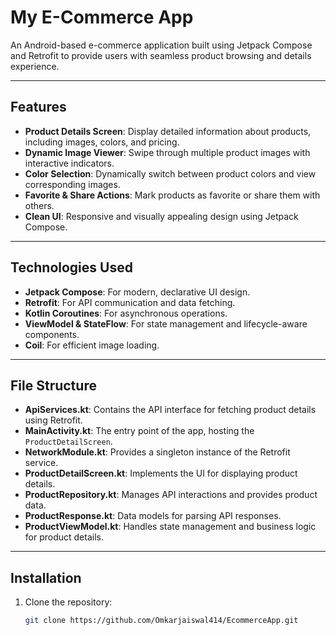 # My E-Commerce App

An Android-based e-commerce application built using Jetpack Compose and Retrofit to provide users with seamless product browsing and details experience.

---

## Features

- **Product Details Screen**: Display detailed information about products, including images, colors, and pricing.
- **Dynamic Image Viewer**: Swipe through multiple product images with interactive indicators.
- **Color Selection**: Dynamically switch between product colors and view corresponding images.
- **Favorite & Share Actions**: Mark products as favorite or share them with others.
- **Clean UI**: Responsive and visually appealing design using Jetpack Compose.

---

## Technologies Used

- **Jetpack Compose**: For modern, declarative UI design.
- **Retrofit**: For API communication and data fetching.
- **Kotlin Coroutines**: For asynchronous operations.
- **ViewModel & StateFlow**: For state management and lifecycle-aware components.
- **Coil**: For efficient image loading.

---

## File Structure

- **ApiServices.kt**: Contains the API interface for fetching product details using Retrofit.
- **MainActivity.kt**: The entry point of the app, hosting the `ProductDetailScreen`.
- **NetworkModule.kt**: Provides a singleton instance of the Retrofit service.
- **ProductDetailScreen.kt**: Implements the UI for displaying product details.
- **ProductRepository.kt**: Manages API interactions and provides product data.
- **ProductResponse.kt**: Data models for parsing API responses.
- **ProductViewModel.kt**: Handles state management and business logic for product details.

---

## Installation

1. Clone the repository:
   ```bash
   git clone https://github.com/Omkarjaiswal414/EcommerceApp.git
